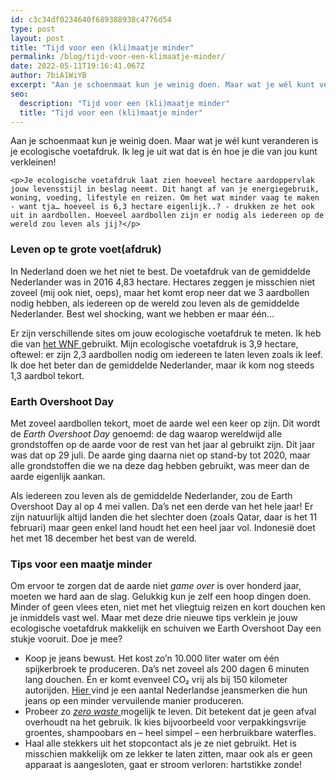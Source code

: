 ```yaml
---
id: c3c34df0234640f689388938c4776d54
type: post
layout: post
title: "Tijd voor een (kli)maatje minder"
permalink: /blog/tijd-voor-een-klimaatje-minder/
date: 2022-05-11T19:16:41.067Z
author: 7biA1WiYB
excerpt: "Aan je schoenmaat kun je weinig doen. Maar wat je wél kunt veranderen is je ecologische voetafdruk. Ik leg je uit wat dat is én hoe je die van jou kunt verkleinen!  "
seo:
  description: "Tijd voor een (kli)maatje minder"
  title: "Tijd voor een (kli)maatje minder"
---
```

Aan je schoenmaat kun je weinig doen. Maar wat je wél kunt veranderen is je ecologische voetafdruk. Ik leg je uit wat dat is én hoe je die van jou kunt verkleinen!  

    <p>Je ecologische voetafdruk laat zien hoeveel hectare aardoppervlak jouw levensstijl in beslag neemt. Dit hangt af van je energiegebruik, woning, voeding, lifestyle en reizen. Om het wat minder vaag te maken - want tja… hoeveel is 6,3 hectare eigenlijk..? - drukken ze het ook uit in aardbollen. Hoeveel aardbollen zijn er nodig als iedereen op de wereld zou leven als jij?</p>
<h3>Leven op te grote voet(afdruk)</h3>
<p>In Nederland doen we het niet te best. De voetafdruk van de gemiddelde Nederlander was in 2016 4,83 hectare. Hectares zeggen je misschien niet zoveel (mij ook niet, oeps), maar het komt erop neer dat we 3 aardbollen nodig hebben, als iedereen op de wereld zou leven als de gemiddelde Nederlander. Best wel shocking, want we hebben er maar één…</p>
<p>Er zijn verschillende sites om jouw ecologische voetafdruk te meten. Ik heb die van <a href="http://voetafdruktest.wnf.nl/" target="_blank">het WNF </a>gebruikt. Mijn ecologische voetafdruk is 3,9 hectare, oftewel: er zijn 2,3 aardbollen nodig om iedereen te laten leven zoals ik leef. Ik doe het beter dan de gemiddelde Nederlander, maar ik kom nog steeds 1,3 aardbol tekort.</p>
<h3>Earth Overshoot Day</h3>
<p>Met zoveel aardbollen tekort, moet de aarde wel een keer op zijn. Dit wordt de <em>Earth Overshoot Day</em> genoemd: de dag waarop wereldwijd alle grondstoffen op de aarde voor de rest van het jaar al gebruikt zijn. Dit jaar was dat op 29 juli. De aarde ging daarna niet op stand-by tot 2020, maar alle grondstoffen die we na deze dag hebben gebruikt, was meer dan de aarde eigenlijk aankan.</p>
<p>Als iedereen zou leven als de gemiddelde Nederlander, zou de Earth Overshoot Day al op 4 mei vallen. Da’s net een derde van het hele jaar! Er zijn natuurlijk altijd landen die het slechter doen (zoals Qatar, daar is het 11 februari) maar geen enkel land houdt het een heel jaar vol. Indonesië doet het met 18 december het best van de wereld.</p>
<h3>Tips voor een maatje minder</h3>
<p>Om ervoor te zorgen dat de aarde niet <em>game over </em>is over honderd jaar, moeten we hard aan de slag. Gelukkig kun je zelf een hoop dingen doen. Minder of geen vlees eten, niet met het vliegtuig reizen en kort douchen ken je inmiddels vast wel. Maar met deze drie nieuwe tips verklein je jouw ecologische voetafdruk makkelijk en schuiven we Earth Overshoot Day een stukje vooruit. Doe je mee?</p>
<ul><li>Koop je jeans bewust. Het kost zo’n 10.000 liter water om één spijkerbroek te produceren. Da’s net zoveel als 200 dagen 6 minuten lang douchen. Én er komt evenveel CO₂ vrij als bij 150 kilometer autorijden. <a href="https://www.voordewereldvanmorgen.nl/duurzame-blogs/5x-duurzaam-denim" target="_blank">Hier </a>vind je een aantal Nederlandse jeansmerken die hun jeans op een minder vervuilende manier produceren.</li>
<li>Probeer zo <a href="https://7dagen.netlify.app/lifestyle/zo-ga-je-voor-zero-waste" target="_blank"><em>zero waste </em></a>mogelijk te leven. Dit betekent dat je geen afval overhoudt na het gebruik. Ik kies bijvoorbeeld voor verpakkingsvrije groentes, shampoobars en – heel simpel – een herbruikbare waterfles.</li>
<li>Haal alle stekkers uit het stopcontact als je ze niet gebruikt. Het is misschien makkelijk om ze lekker te laten zitten, maar ook als er geen apparaat is aangesloten, gaat er stroom verloren: hartstikke zonde!</li>
</ul>  
